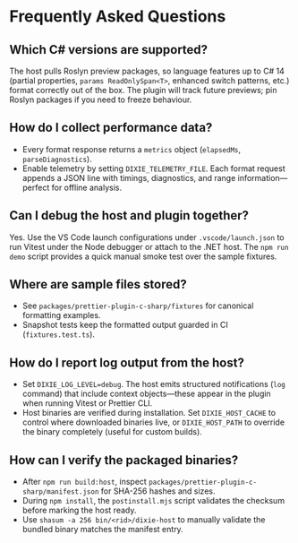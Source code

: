 # Frequently Asked Questions

## Which C# versions are supported?

The host pulls Roslyn preview packages, so language features up to C# 14 (partial properties, `params ReadOnlySpan<T>`, enhanced switch patterns, etc.) format correctly out of the box. The plugin will track future previews; pin Roslyn packages if you need to freeze behaviour.

## How do I collect performance data?

- Every format response returns a `metrics` object (`elapsedMs`, `parseDiagnostics`).
- Enable telemetry by setting `DIXIE_TELEMETRY_FILE`. Each format request appends a JSON line with timings, diagnostics, and range information—perfect for offline analysis.

## Can I debug the host and plugin together?

Yes. Use the VS Code launch configurations under `.vscode/launch.json` to run Vitest under the Node debugger or attach to the .NET host. The `npm run demo` script provides a quick manual smoke test over the sample fixtures.

## Where are sample files stored?

- See `packages/prettier-plugin-c-sharp/fixtures` for canonical formatting examples.
- Snapshot tests keep the formatted output guarded in CI (`fixtures.test.ts`).

## How do I report log output from the host?
- Set `DIXIE_LOG_LEVEL=debug`. The host emits structured notifications (`log` command) that include context objects—these appear in the plugin when running Vitest or Prettier CLI.
- Host binaries are verified during installation. Set `DIXIE_HOST_CACHE` to control where downloaded binaries live, or `DIXIE_HOST_PATH` to override the binary completely (useful for custom builds).

## How can I verify the packaged binaries?

- After `npm run build:host`, inspect `packages/prettier-plugin-c-sharp/manifest.json` for SHA-256 hashes and sizes.
- During `npm install`, the `postinstall.mjs` script validates the checksum before marking the host ready.
- Use `shasum -a 256 bin/<rid>/dixie-host` to manually validate the bundled binary matches the manifest entry.

